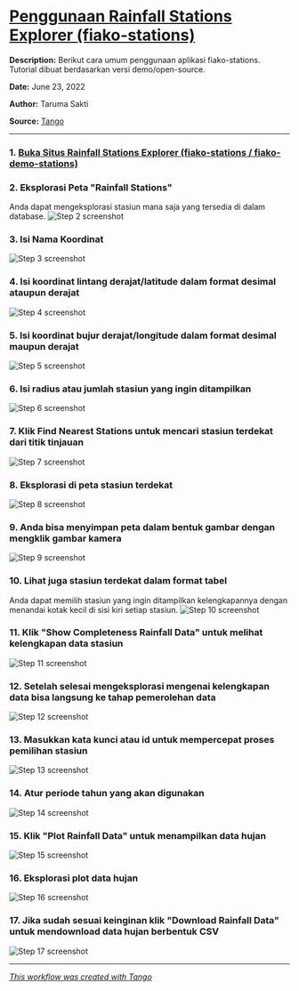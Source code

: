 # [Penggunaan Rainfall Stations Explorer (fiako-stations)](https://app.tango.us/app/workflow/7cab5577-5fdb-4b70-8b81-79442923b63f?utm_source=markdown&utm_medium=markdown&utm_campaign=workflow%20export%20links)

__Description:__ 
Berikut cara umum penggunaan aplikasi fiako-stations. Tutorial dibuat berdasarkan versi demo/open-source.


__Date:__ June 23, 2022

__Author:__ Taruma Sakti

__Source:__ [Tango](https://app.tango.us/app/workflow/7cab5577-5fdb-4b70-8b81-79442923b63f?utm_source=markdown&utm_medium=markdown&utm_campaign=workflow%20export%20links)

***

### 1. [Buka Situs Rainfall Stations Explorer (fiako-stations / fiako-demo-stations)](https://demo-stations.dev.fiako.engineering/)


### 2. Eksplorasi Peta "Rainfall Stations"
Anda dapat mengeksplorasi stasiun mana saja yang tersedia di dalam database.
![Step 2 screenshot](https://images.tango.us/public/screenshot_dcc4de46-05c7-482a-b4a8-b2b232a4b8d3.png?crop=focalpoint&fit=crop&fp-x=0.4958&fp-y=0.4370&fp-z=1.1903&w=1200&mark-w=0.2&mark-pad=0&mark64=aHR0cHM6Ly9pbWFnZXMudGFuZ28udXMvc3RhdGljL21hZGUtd2l0aC10YW5nby13YXRlcm1hcmsucG5n&ar=1920%3A961)


### 3. Isi Nama Koordinat
![Step 3 screenshot](https://images.tango.us/public/screenshot_8fa7c048-1d36-404f-93ab-6c09c963cbee.png?crop=focalpoint&fit=crop&fp-x=0.2346&fp-y=0.4441&fp-z=4.0000&w=1200&mark-w=0.2&mark-pad=0&mark64=aHR0cHM6Ly9pbWFnZXMudGFuZ28udXMvc3RhdGljL21hZGUtd2l0aC10YW5nby13YXRlcm1hcmsucG5n&ar=1920%3A961)


### 4. Isi koordinat lintang derajat/latitude dalam format desimal ataupun derajat
![Step 4 screenshot](https://images.tango.us/public/screenshot_13ccbd8b-e668-4d82-8ec3-f2f3a1fb6b2f.png?crop=focalpoint&fit=crop&fp-x=0.4085&fp-y=0.4585&fp-z=3.0000&w=1200&mark-w=0.2&mark-pad=0&mark64=aHR0cHM6Ly9pbWFnZXMudGFuZ28udXMvc3RhdGljL21hZGUtd2l0aC10YW5nby13YXRlcm1hcmsucG5n&ar=1920%3A961)


### 5. Isi koordinat bujur derajat/longitude dalam format desimal maupun derajat
![Step 5 screenshot](https://images.tango.us/public/screenshot_b97bb253-41cf-46cd-a70b-d3ae30d16d7e.png?crop=focalpoint&fit=crop&fp-x=0.5753&fp-y=0.4571&fp-z=4.0000&w=1200&mark-w=0.2&mark-pad=0&mark64=aHR0cHM6Ly9pbWFnZXMudGFuZ28udXMvc3RhdGljL21hZGUtd2l0aC10YW5nby13YXRlcm1hcmsucG5n&ar=1920%3A961)


### 6. Isi radius atau jumlah stasiun yang ingin ditampilkan
![Step 6 screenshot](https://images.tango.us/public/screenshot_3107b6be-8ff1-48bf-9ae7-52d4c6d8973a.png?crop=focalpoint&fit=crop&fp-x=0.7393&fp-y=0.4395&fp-z=4.0000&w=1200&mark-w=0.2&mark-pad=0&mark64=aHR0cHM6Ly9pbWFnZXMudGFuZ28udXMvc3RhdGljL21hZGUtd2l0aC10YW5nby13YXRlcm1hcmsucG5n&ar=1920%3A961)


### 7. Klik Find Nearest Stations untuk mencari stasiun terdekat dari titik tinjauan
![Step 7 screenshot](https://images.tango.us/public/screenshot_3524dfac-4efd-47bd-ac98-eb484e9ac3e1.png?crop=focalpoint&fit=crop&fp-x=0.7690&fp-y=0.5401&fp-z=2.8576&w=1200&mark-w=0.2&mark-pad=0&mark64=aHR0cHM6Ly9pbWFnZXMudGFuZ28udXMvc3RhdGljL21hZGUtd2l0aC10YW5nby13YXRlcm1hcmsucG5n&ar=1920%3A961)


### 8. Eksplorasi di peta stasiun terdekat
![Step 8 screenshot](https://images.tango.us/public/screenshot_7fdaa8da-615f-4104-a368-693c38462049.png?crop=focalpoint&fit=crop&fp-x=0.3271&fp-y=0.4334&fp-z=1.3782&w=1200&mark-w=0.2&mark-pad=0&mark64=aHR0cHM6Ly9pbWFnZXMudGFuZ28udXMvc3RhdGljL21hZGUtd2l0aC10YW5nby13YXRlcm1hcmsucG5n&ar=1920%3A961)


### 9. Anda bisa menyimpan peta dalam bentuk gambar dengan mengklik gambar kamera
![Step 9 screenshot](https://images.tango.us/public/screenshot_9f9c2e20-776e-4c2a-b251-36431fa9efd9.png?crop=focalpoint&fit=crop&fp-x=0.3391&fp-y=0.1951&fp-z=3.1895&w=1200&mark-w=0.2&mark-pad=0&mark64=aHR0cHM6Ly9pbWFnZXMudGFuZ28udXMvc3RhdGljL21hZGUtd2l0aC10YW5nby13YXRlcm1hcmsucG5n&ar=1920%3A961)


### 10. Lihat juga stasiun terdekat dalam format tabel
Anda dapat memilih stasiun yang ingin ditampilkan kelengkapannya dengan menandai kotak kecil di sisi kiri setiap stasiun.
![Step 10 screenshot](https://images.tango.us/public/screenshot_8c1d338c-740b-44f8-bcd3-41ded4263d7b.png?crop=focalpoint&fit=crop&fp-x=0.6162&fp-y=0.4515&fp-z=1.3030&w=1200&mark-w=0.2&mark-pad=0&mark64=aHR0cHM6Ly9pbWFnZXMudGFuZ28udXMvc3RhdGljL21hZGUtd2l0aC10YW5nby13YXRlcm1hcmsucG5n&ar=1920%3A961)


### 11. Klik "Show Completeness Rainfall Data" untuk melihat kelengkapan data stasiun
![Step 11 screenshot](https://images.tango.us/public/screenshot_9292fa6f-1f1b-4aba-b620-7aecfe0b7146.png?crop=focalpoint&fit=crop&fp-x=0.7713&fp-y=0.7208&fp-z=3.2912&w=1200&mark-w=0.2&mark-pad=0&mark64=aHR0cHM6Ly9pbWFnZXMudGFuZ28udXMvc3RhdGljL21hZGUtd2l0aC10YW5nby13YXRlcm1hcmsucG5n&ar=1920%3A961)


### 12. Setelah selesai mengeksplorasi mengenai kelengkapan data bisa langsung ke tahap pemerolehan data
![Step 12 screenshot](https://images.tango.us/public/edited_image_fb2f87f6-d321-4faf-8dcd-835a41e6aa26.png?crop=focalpoint&fit=crop&fp-x=0.3622&fp-y=0.6960&fp-z=2.0608&w=1200&mark-w=0.2&mark-pad=0&mark64=aHR0cHM6Ly9pbWFnZXMudGFuZ28udXMvc3RhdGljL21hZGUtd2l0aC10YW5nby13YXRlcm1hcmsucG5n&ar=1920%3A961)


### 13. Masukkan kata kunci atau id untuk mempercepat proses pemilihan stasiun
![Step 13 screenshot](https://images.tango.us/public/screenshot_f2100526-c94b-4376-8637-ffd15cf8193c.png?crop=focalpoint&fit=crop&fp-x=0.3113&fp-y=0.7117&fp-z=2.9572&w=1200&mark-w=0.2&mark-pad=0&mark64=aHR0cHM6Ly9pbWFnZXMudGFuZ28udXMvc3RhdGljL21hZGUtd2l0aC10YW5nby13YXRlcm1hcmsucG5n&ar=1920%3A961)


### 14. Atur periode tahun yang akan digunakan
![Step 14 screenshot](https://images.tango.us/public/screenshot_d8f25028-c656-4a46-99bb-18fd7ac751ff.png?crop=focalpoint&fit=crop&fp-x=0.3961&fp-y=0.7573&fp-z=2.0584&w=1200&mark-w=0.2&mark-pad=0&mark64=aHR0cHM6Ly9pbWFnZXMudGFuZ28udXMvc3RhdGljL21hZGUtd2l0aC10YW5nby13YXRlcm1hcmsucG5n&ar=1920%3A961)


### 15. Klik "Plot Rainfall Data" untuk menampilkan data hujan
![Step 15 screenshot](https://images.tango.us/public/screenshot_69124e93-1523-428a-8405-47934b7ea353.png?crop=focalpoint&fit=crop&fp-x=0.7909&fp-y=0.6374&fp-z=3.6556&w=1200&mark-w=0.2&mark-pad=0&mark64=aHR0cHM6Ly9pbWFnZXMudGFuZ28udXMvc3RhdGljL21hZGUtd2l0aC10YW5nby13YXRlcm1hcmsucG5n&ar=1920%3A961)


### 16. Eksplorasi plot data hujan
![Step 16 screenshot](https://images.tango.us/public/screenshot_717fb018-724a-4bd7-8377-8b212e757987.png?crop=focalpoint&fit=crop&fp-x=0.4317&fp-y=0.5555&fp-z=1.8696&w=1200&mark-w=0.2&mark-pad=0&mark64=aHR0cHM6Ly9pbWFnZXMudGFuZ28udXMvc3RhdGljL21hZGUtd2l0aC10YW5nby13YXRlcm1hcmsucG5n&ar=1920%3A961)


### 17. Jika sudah sesuai keinginan klik "Download Rainfall Data" untuk mendownload data hujan berbentuk CSV
![Step 17 screenshot](https://images.tango.us/public/screenshot_7b7e220a-007b-42de-9406-7a2692f92d41.png?crop=focalpoint&fit=crop&fp-x=0.5794&fp-y=0.8533&fp-z=2.3501&w=1200&mark-w=0.2&mark-pad=0&mark64=aHR0cHM6Ly9pbWFnZXMudGFuZ28udXMvc3RhdGljL21hZGUtd2l0aC10YW5nby13YXRlcm1hcmsucG5n&ar=1920%3A961)


***
_[This workflow was created with Tango](https://app.tango.us/app/workflow/7cab5577-5fdb-4b70-8b81-79442923b63f?utm_source=markdown&utm_medium=markdown&utm_campaign=workflow%20export%20links)_